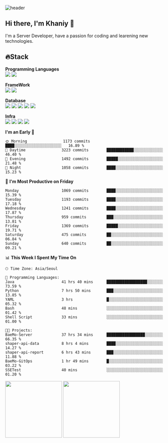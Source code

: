 ![header](https://capsule-render.vercel.app/api?type=soft&text=Welcome!&color=auto&height=200&section=header&fontSize=70)

## Hi there, I'm Khaniy 👋
I'm a Server Developer, have a passion for coding and learening new technologies.
<!-- <br> 📫 Email : kangh1596@gmail.com 
<br> 📝 Blog  : khan03.tistory.com/
<br> <img src="https://img.shields.io/badge/Email-222222?style=for-the-badge&logo=Gmail&logoColor=white">
<br> <img src="https://img.shields.io/badge/Blog -222222?style=for-the-badge&logo=Tistory&logoColor=white">
[hank0302's Blog](https://khan03.tistory.com/)
-->
## 🔥Stack 

**Programming Languages** <br>
 <img src="https://img.shields.io/badge/JAVA-E6522C?style=for-the-badge&logo=Java&logoColor=white">
 <img src="https://img.shields.io/badge/Python-3776AB?style=for-the-badge&logo=python&logoColor=white">

**FrameWork** <br>
<img src="https://img.shields.io/badge/SpringBoot-6DB33F?style=for-the-badge&logo=SpringBoot&logoColor=white">
<img src="https://img.shields.io/badge/FastAPI-009688?style=for-the-badge&logo=FastAPI&logoColor=white">

**Database** <br>
<img src="https://img.shields.io/badge/MySQL-4479A1?style=for-the-badge&logo=MySQL&logoColor=white">
<img src="https://img.shields.io/badge/MariaDB-003545?style=for-the-badge&logo=MariaDB&logoColor=white">
<img src="https://img.shields.io/badge/MongoDB-47A248?style=for-the-badge&logo=MongoDB&logoColor=white">
<img src="https://img.shields.io/badge/Redis-DC382D?style=for-the-badge&logo=Redis&logoColor=white">
<img src="https://img.shields.io/badge/PostgreSQL-4169E1?style=for-the-badge&logo=PostgreSQL&logoColor=white">

**Infra** <br>
<img src="https://img.shields.io/badge/Docker-2496ED?style=for-the-badge&logo=Docker&logoColor=white">
<img src="https://img.shields.io/badge/Kubernetes-326CE5?style=for-the-badge&logo=Kubernetes&logoColor=white">
<img src="https://img.shields.io/badge/Prometheus-E6522C?style=for-the-badge&logo=prometheus&logoColor=white">
<img src="https://img.shields.io/badge/Grafana-F46800?style=for-the-badge&logo=grafana&logoColor=white">

<!--START_SECTION:waka-->
**I'm an Early 🐤** 

```text
🌞 Morning                1173 commits        ████░░░░░░░░░░░░░░░░░░░░░   16.89 % 
🌆 Daytime                3223 commits        ████████████░░░░░░░░░░░░░   46.40 % 
🌃 Evening                1492 commits        █████░░░░░░░░░░░░░░░░░░░░   21.48 % 
🌙 Night                  1058 commits        ████░░░░░░░░░░░░░░░░░░░░░   15.23 % 
```
📅 **I'm Most Productive on Friday** 

```text
Monday                   1069 commits        ████░░░░░░░░░░░░░░░░░░░░░   15.39 % 
Tuesday                  1193 commits        ████░░░░░░░░░░░░░░░░░░░░░   17.18 % 
Wednesday                1241 commits        ████░░░░░░░░░░░░░░░░░░░░░   17.87 % 
Thursday                 959 commits         ███░░░░░░░░░░░░░░░░░░░░░░   13.81 % 
Friday                   1369 commits        █████░░░░░░░░░░░░░░░░░░░░   19.71 % 
Saturday                 475 commits         ██░░░░░░░░░░░░░░░░░░░░░░░   06.84 % 
Sunday                   640 commits         ██░░░░░░░░░░░░░░░░░░░░░░░   09.21 % 
```


📊 **This Week I Spent My Time On** 

```text
🕑︎ Time Zone: Asia/Seoul

💬 Programming Languages: 
Java                     41 hrs 40 mins      ██████████████████░░░░░░░   73.59 % 
Python                   7 hrs 50 mins       ███░░░░░░░░░░░░░░░░░░░░░░   13.85 % 
YAML                     3 hrs               █░░░░░░░░░░░░░░░░░░░░░░░░   05.32 % 
Bash                     48 mins             ░░░░░░░░░░░░░░░░░░░░░░░░░   01.42 % 
Shell Script             33 mins             ░░░░░░░░░░░░░░░░░░░░░░░░░   01.00 % 

🐱‍💻 Projects: 
BaeMo-Server             37 hrs 34 mins      █████████████████░░░░░░░░   66.35 % 
shaper-api-data          8 hrs 4 mins        ████░░░░░░░░░░░░░░░░░░░░░   14.27 % 
shaper-api-report        6 hrs 43 mins       ███░░░░░░░░░░░░░░░░░░░░░░   11.88 % 
BaeMo-GitOps             1 hr 49 mins        █░░░░░░░░░░░░░░░░░░░░░░░░   03.22 % 
SSETest                  40 mins             ░░░░░░░░░░░░░░░░░░░░░░░░░   01.20 % 
```


<!--END_SECTION:waka-->
<p>
  <img height="180em" src="https://github-readme-stats-khaniys-projects.vercel.app/api?username=khaniy&show_icons=true&include_all_commits=true&theme=dracula">
  <img height="180em" src="https://github-readme-stats-khaniys-projects.vercel.app/api/top-langs?username=khaniy&layout=compact&theme=dracula">
</p>


